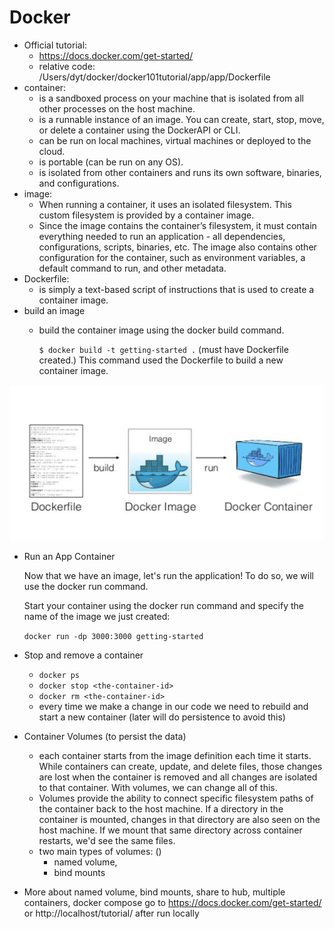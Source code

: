 
# Docker

- Official tutorial:
    - https://docs.docker.com/get-started/
    - relative code:
        /Users/dyt/docker/docker101tutorial/app/app/Dockerfile
- container: 
  - is a sandboxed process on your machine that is isolated from all other processes on the host machine.
  - is a runnable instance of an image. You can create, start, stop, move, or delete a container using the DockerAPI or CLI.
  - can be run on local machines, virtual machines or deployed to the cloud.
  - is portable (can be run on any OS).
  - is isolated from other containers and runs its own software, binaries, and configurations.
- image:
  - When running a container, it uses an isolated filesystem. This custom filesystem is provided by a container image. 
  - Since the image contains the container’s filesystem, it must contain everything needed to run an application - all dependencies, configurations, scripts, binaries, etc. The image also contains other configuration for the container, such as environment variables, a default command to run, and other metadata.
- Dockerfile: 
  - is simply a text-based script of instructions that is used to create a container image. 
- build an  image
  - build the container image using the docker build command.

    ```$ docker build -t getting-started .``` (must have Dockerfile created.) This command used the Dockerfile to build a new container image.

![](img/docker-comp-img-cont.png)

- Run an App Container
  
    Now that we have an image, let's run the application! To do so, we will use the docker run command.

    Start your container using the docker run command and specify the name of the image we just created:

    ```docker run -dp 3000:3000 getting-started```

- Stop and remove a container
    - ```docker ps```
    - ```docker stop <the-container-id>```
    - ```docker rm <the-container-id>```
    - every time we make a change in  our code we need to rebuild and start a new container (later will do persistence to avoid this)

- Container Volumes (to persist the data)
   - each container starts from the image definition each time it starts. While containers can create, update, and delete files, those changes are lost when the container is removed and all changes are isolated to that container. With volumes, we can change all of this.
  - Volumes provide the ability to connect specific filesystem paths of the container back to the host machine. If a directory in the container is mounted, changes in that directory are also seen on the host machine. If we mount that same directory across container restarts, we'd see the same files.
  - two main types of volumes: ()
    - named volume, 
    - bind mounts
- More about named volume, bind mounts, share to hub, multiple containers, docker compose go to https://docs.docker.com/get-started/ or http://localhost/tutorial/ after run locally